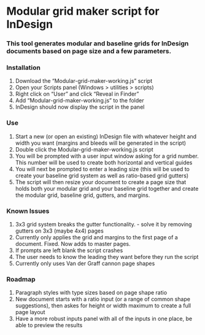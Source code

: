 # Modular grid maker script for InDesign

### This tool generates modular and baseline grids for InDesign documents based on page size and a few parameters.

### Installation
1. Download the “Modular-grid-maker-working.js” script
2. Open your Scripts panel (Windows > utilities > scripts)
3. Right click on “User” and click “Reveal in Finder”
4. Add “Modular-grid-maker-working.js” to the folder
5. InDesign should now display the script in the panel

### Use
1. Start a new (or open an existing) InDesign file with whatever height and width you want (margins and bleeds will be generated in the script)
2. Double click the Modular-grid-maker-working.js script
3. You will be prompted with a user input window asking for a grid number. This number will be used to create both horizontal and vertical guides
4. You will next be prompted to enter a leading size (this will be used to create your baseline grid system as well as ratio-based grid gutters)
5. The script will then resize your document to create a page size that holds both your modular grid and your baseline grid together and create the modular grid, baseline grid, gutters, and margins.

### Known Issues
1. 3x3 grid system breaks the gutter functionality. - solve it by removing gutters on 3x3 (maybe 4x4) pages
2. Currently only applies the grid and margins to the first page of a document. Fixed. Now adds to master pages.
3. If prompts are left blank the script crashes
4. The user needs to know the leading they want before they run the script
5. Currently only uses Van der Graff cannon page shapes

### Roadmap
1. Paragraph styles with type sizes based on page shape ratio
2. New document starts with a ratio input (or a range of common shape suggestions), then askes for height or width maximum to create a full page layout
3. Have a more robust inputs panel with all of the inputs in one place, be able to preview the results
